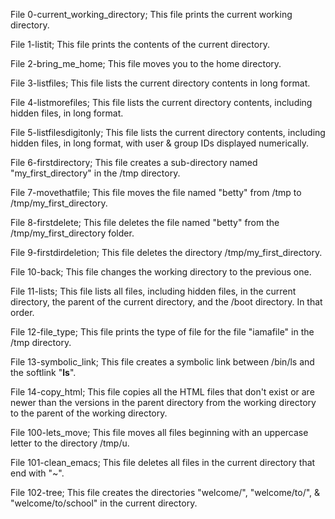 File 0-current_working_directory;
     This file prints the current working directory.

File 1-listit;
     This file prints the contents of the current directory.

File 2-bring_me_home;
     This file moves you to the home directory.

File 3-listfiles;
     This file lists the current directory contents in long format.

File 4-listmorefiles;
     This file lists the current directory contents, including hidden files, in long format.

File 5-listfilesdigitonly;
     This file lists the current directory contents, including hidden files, in long format, with user & group IDs displayed numerically.

File 6-firstdirectory;
     This file creates a sub-directory named "my_first_directory" in the /tmp directory.

File 7-movethatfile;
     This file moves the file named "betty" from /tmp to /tmp/my_first_directory.

File 8-firstdelete;
     This file deletes the file named "betty" from the /tmp/my_first_directory folder.

File 9-firstdirdeletion;
     This file deletes the directory /tmp/my_first_directory.

File 10-back;
     This file changes the working directory to the previous one.

File 11-lists;
     This file lists all files, including hidden files, in the current directory, the parent of the current directory, and the /boot directory. In that order.

File 12-file_type;
     This file prints the type of file for the file "iamafile" in the /tmp directory.

File 13-symbolic_link;
     This file creates a symbolic link between /bin/ls and the softlink "__ls__".

File 14-copy_html;
     This file copies all the HTML files that don't exist or are newer than the versions in the parent directory from the working directory to the parent of the working directory.

File 100-lets_move;
     This file moves all files beginning with an uppercase letter to the directory /tmp/u.

File 101-clean_emacs;
     This file deletes all files in the current directory that end with "~".

File 102-tree;
     This file creates the directories "welcome/", "welcome/to/", & "welcome/to/school" in the current directory.

